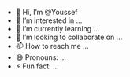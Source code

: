 - 👋 Hi, I’m @Youssef
- 👀 I’m interested in ...
- 🌱 I’m currently learning ...
- 💞️ I’m looking to collaborate on ...
- 📫 How to reach me ...
- 😄 Pronouns: ...
- ⚡ Fun fact: ...

<!---
yeesf/yeesf is a ✨ special ✨ repository because its `README.md` (this file) appears on your GitHub profile.
You can click the Preview link to take a look at your changes.
--->
